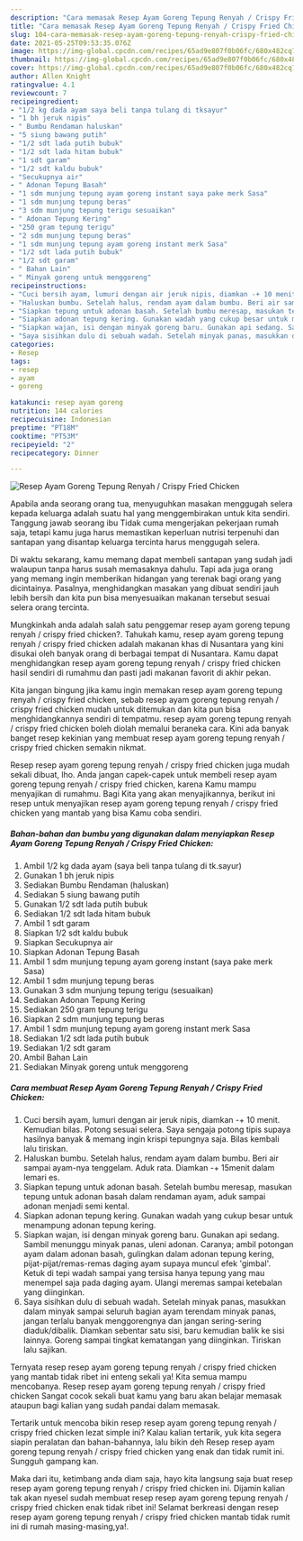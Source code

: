 ```yaml
---
description: "Cara memasak Resep Ayam Goreng Tepung Renyah / Crispy Fried Chicken yang nikmat Untuk Jualan"
title: "Cara memasak Resep Ayam Goreng Tepung Renyah / Crispy Fried Chicken yang nikmat Untuk Jualan"
slug: 104-cara-memasak-resep-ayam-goreng-tepung-renyah-crispy-fried-chicken-yang-nikmat-untuk-jualan
date: 2021-05-25T09:53:35.076Z
image: https://img-global.cpcdn.com/recipes/65ad9e807f0b06fc/680x482cq70/resep-ayam-goreng-tepung-renyah-crispy-fried-chicken-foto-resep-utama.jpg
thumbnail: https://img-global.cpcdn.com/recipes/65ad9e807f0b06fc/680x482cq70/resep-ayam-goreng-tepung-renyah-crispy-fried-chicken-foto-resep-utama.jpg
cover: https://img-global.cpcdn.com/recipes/65ad9e807f0b06fc/680x482cq70/resep-ayam-goreng-tepung-renyah-crispy-fried-chicken-foto-resep-utama.jpg
author: Allen Knight
ratingvalue: 4.1
reviewcount: 7
recipeingredient:
- "1/2 kg dada ayam saya beli tanpa tulang di tksayur"
- "1 bh jeruk nipis"
- " Bumbu Rendaman haluskan"
- "5 siung bawang putih"
- "1/2 sdt lada putih bubuk"
- "1/2 sdt lada hitam bubuk"
- "1 sdt garam"
- "1/2 sdt kaldu bubuk"
- "Secukupnya air"
- " Adonan Tepung Basah"
- "1 sdm munjung tepung ayam goreng instant saya pake merk Sasa"
- "1 sdm munjung tepung beras"
- "3 sdm munjung tepung terigu sesuaikan"
- " Adonan Tepung Kering"
- "250 gram tepung terigu"
- "2 sdm munjung tepung beras"
- "1 sdm munjung tepung ayam goreng instant merk Sasa"
- "1/2 sdt lada putih bubuk"
- "1/2 sdt garam"
- " Bahan Lain"
- " Minyak goreng untuk menggoreng"
recipeinstructions:
- "Cuci bersih ayam, lumuri dengan air jeruk nipis, diamkan -+ 10 menit. Kemudian bilas. Potong sesuai selera. Saya sengaja potong tipis supaya hasilnya banyak &amp; memang ingin krispi tepungnya saja. Bilas kembali lalu tiriskan."
- "Haluskan bumbu. Setelah halus, rendam ayam dalam bumbu. Beri air sampai ayam-nya tenggelam. Aduk rata. Diamkan -+ 15menit dalam lemari es."
- "Siapkan tepung untuk adonan basah. Setelah bumbu meresap, masukan tepung untuk adonan basah dalam rendaman ayam, aduk sampai adonan menjadi semi kental."
- "Siapkan adonan tepung kering. Gunakan wadah yang cukup besar untuk menampung adonan tepung kering."
- "Siapkan wajan, isi dengan minyak goreng baru. Gunakan api sedang. Sambil menunggu minyak panas, uleni adonan. Caranya; ambil potongan ayam dalam adonan basah, gulingkan dalam adonan tepung kering, pijat-pijat/remas-remas daging ayam supaya muncul efek &#39;gimbal&#39;. Ketuk di tepi wadah sampai yang tersisa hanya tepung yang mau menempel saja pada daging ayam. Ulangi meremas sampai ketebalan yang diinginkan."
- "Saya sisihkan dulu di sebuah wadah. Setelah minyak panas, masukkan dalam minyak sampai seluruh bagian ayam terendam minyak panas, jangan terlalu banyak menggorengnya dan jangan sering-sering diaduk/dibalik. Diamkan sebentar satu sisi, baru kemudian balik ke sisi lainnya. Goreng sampai tingkat kematangan yang diinginkan. Tiriskan lalu sajikan."
categories:
- Resep
tags:
- resep
- ayam
- goreng

katakunci: resep ayam goreng 
nutrition: 144 calories
recipecuisine: Indonesian
preptime: "PT18M"
cooktime: "PT53M"
recipeyield: "2"
recipecategory: Dinner

---
```



![Resep Ayam Goreng Tepung Renyah / Crispy Fried Chicken](https://img-global.cpcdn.com/recipes/65ad9e807f0b06fc/680x482cq70/resep-ayam-goreng-tepung-renyah-crispy-fried-chicken-foto-resep-utama.jpg)

Apabila anda seorang orang tua, menyuguhkan masakan menggugah selera kepada keluarga adalah suatu hal yang menggembirakan untuk kita sendiri. Tanggung jawab seorang ibu Tidak cuma mengerjakan pekerjaan rumah saja, tetapi kamu juga harus memastikan keperluan nutrisi terpenuhi dan santapan yang disantap keluarga tercinta harus menggugah selera.

Di waktu  sekarang, kamu memang dapat membeli santapan yang sudah jadi walaupun tanpa harus susah memasaknya dahulu. Tapi ada juga orang yang memang ingin memberikan hidangan yang terenak bagi orang yang dicintainya. Pasalnya, menghidangkan masakan yang dibuat sendiri jauh lebih bersih dan kita pun bisa menyesuaikan makanan tersebut sesuai selera orang tercinta. 



Mungkinkah anda adalah salah satu penggemar resep ayam goreng tepung renyah / crispy fried chicken?. Tahukah kamu, resep ayam goreng tepung renyah / crispy fried chicken adalah makanan khas di Nusantara yang kini disukai oleh banyak orang di berbagai tempat di Nusantara. Kamu dapat menghidangkan resep ayam goreng tepung renyah / crispy fried chicken hasil sendiri di rumahmu dan pasti jadi makanan favorit di akhir pekan.

Kita jangan bingung jika kamu ingin memakan resep ayam goreng tepung renyah / crispy fried chicken, sebab resep ayam goreng tepung renyah / crispy fried chicken mudah untuk ditemukan dan kita pun bisa menghidangkannya sendiri di tempatmu. resep ayam goreng tepung renyah / crispy fried chicken boleh diolah memalui beraneka cara. Kini ada banyak banget resep kekinian yang membuat resep ayam goreng tepung renyah / crispy fried chicken semakin nikmat.

Resep resep ayam goreng tepung renyah / crispy fried chicken juga mudah sekali dibuat, lho. Anda jangan capek-capek untuk membeli resep ayam goreng tepung renyah / crispy fried chicken, karena Kamu mampu menyajikan di rumahmu. Bagi Kita yang akan menyajikannya, berikut ini resep untuk menyajikan resep ayam goreng tepung renyah / crispy fried chicken yang mantab yang bisa Kamu coba sendiri.

<!--inarticleads1-->

##### Bahan-bahan dan bumbu yang digunakan dalam menyiapkan Resep Ayam Goreng Tepung Renyah / Crispy Fried Chicken:

1. Ambil 1/2 kg dada ayam (saya beli tanpa tulang di tk.sayur)
1. Gunakan 1 bh jeruk nipis
1. Sediakan  Bumbu Rendaman (haluskan)
1. Sediakan 5 siung bawang putih
1. Gunakan 1/2 sdt lada putih bubuk
1. Sediakan 1/2 sdt lada hitam bubuk
1. Ambil 1 sdt garam
1. Siapkan 1/2 sdt kaldu bubuk
1. Siapkan Secukupnya air
1. Siapkan  Adonan Tepung Basah
1. Ambil 1 sdm munjung tepung ayam goreng instant (saya pake merk Sasa)
1. Ambil 1 sdm munjung tepung beras
1. Gunakan 3 sdm munjung tepung terigu (sesuaikan)
1. Sediakan  Adonan Tepung Kering
1. Sediakan 250 gram tepung terigu
1. Siapkan 2 sdm munjung tepung beras
1. Ambil 1 sdm munjung tepung ayam goreng instant merk Sasa
1. Sediakan 1/2 sdt lada putih bubuk
1. Sediakan 1/2 sdt garam
1. Ambil  Bahan Lain
1. Sediakan  Minyak goreng untuk menggoreng




<!--inarticleads2-->

##### Cara membuat Resep Ayam Goreng Tepung Renyah / Crispy Fried Chicken:

1. Cuci bersih ayam, lumuri dengan air jeruk nipis, diamkan -+ 10 menit. Kemudian bilas. Potong sesuai selera. Saya sengaja potong tipis supaya hasilnya banyak &amp; memang ingin krispi tepungnya saja. Bilas kembali lalu tiriskan.
1. Haluskan bumbu. Setelah halus, rendam ayam dalam bumbu. Beri air sampai ayam-nya tenggelam. Aduk rata. Diamkan -+ 15menit dalam lemari es.
1. Siapkan tepung untuk adonan basah. Setelah bumbu meresap, masukan tepung untuk adonan basah dalam rendaman ayam, aduk sampai adonan menjadi semi kental.
1. Siapkan adonan tepung kering. Gunakan wadah yang cukup besar untuk menampung adonan tepung kering.
1. Siapkan wajan, isi dengan minyak goreng baru. Gunakan api sedang. Sambil menunggu minyak panas, uleni adonan. Caranya; ambil potongan ayam dalam adonan basah, gulingkan dalam adonan tepung kering, pijat-pijat/remas-remas daging ayam supaya muncul efek &#39;gimbal&#39;. Ketuk di tepi wadah sampai yang tersisa hanya tepung yang mau menempel saja pada daging ayam. Ulangi meremas sampai ketebalan yang diinginkan.
1. Saya sisihkan dulu di sebuah wadah. Setelah minyak panas, masukkan dalam minyak sampai seluruh bagian ayam terendam minyak panas, jangan terlalu banyak menggorengnya dan jangan sering-sering diaduk/dibalik. Diamkan sebentar satu sisi, baru kemudian balik ke sisi lainnya. Goreng sampai tingkat kematangan yang diinginkan. Tiriskan lalu sajikan.




Ternyata resep resep ayam goreng tepung renyah / crispy fried chicken yang mantab tidak ribet ini enteng sekali ya! Kita semua mampu mencobanya. Resep resep ayam goreng tepung renyah / crispy fried chicken Sangat cocok sekali buat kamu yang baru akan belajar memasak ataupun bagi kalian yang sudah pandai dalam memasak.

Tertarik untuk mencoba bikin resep resep ayam goreng tepung renyah / crispy fried chicken lezat simple ini? Kalau kalian tertarik, yuk kita segera siapin peralatan dan bahan-bahannya, lalu bikin deh Resep resep ayam goreng tepung renyah / crispy fried chicken yang enak dan tidak rumit ini. Sungguh gampang kan. 

Maka dari itu, ketimbang anda diam saja, hayo kita langsung saja buat resep resep ayam goreng tepung renyah / crispy fried chicken ini. Dijamin kalian tak akan nyesel sudah membuat resep resep ayam goreng tepung renyah / crispy fried chicken enak tidak ribet ini! Selamat berkreasi dengan resep resep ayam goreng tepung renyah / crispy fried chicken mantab tidak rumit ini di rumah masing-masing,ya!.

